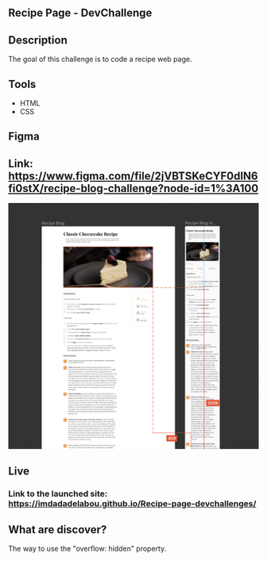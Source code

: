 ## Recipe Page - DevChallenge

## Description

The goal of this challenge is to code a recipe web page.

## Tools
<ul>
    <li>HTML</li>
    <li>CSS</li>
</ul>

## Figma

## Link: https://www.figma.com/file/2jVBTSKeCYF0dIN6fi0stX/recipe-blog-challenge?node-id=1%3A100

<img src="/screenshots/figma.png"  width="700" />

## Live

### Link to the launched site: https://imdadadelabou.github.io/Recipe-page-devchallenges/

## What are discover?

The way to use the "overflow: hidden" property.